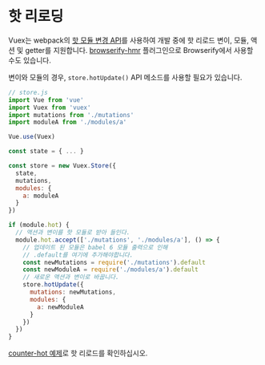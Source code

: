 # 핫 리로딩

Vuex는 webpack의 [핫 모듈 변경 API](https://webpack.js.org/guides/hot-module-replacement/)를 사용하여 개발 중에 핫 리로드 변이, 모듈, 액션 및 getter를 지원합니다. [browserify-hmr](https://github.com/AgentME/browserify-hmr/) 플러그인으로 Browserify에서 사용할 수도 있습니다.

변이와 모듈의 경우, `store.hotUpdate()` API 메소드를 사용할 필요가 있습니다.

``` js
// store.js
import Vue from 'vue'
import Vuex from 'vuex'
import mutations from './mutations'
import moduleA from './modules/a'

Vue.use(Vuex)

const state = { ... }

const store = new Vuex.Store({
  state,
  mutations,
  modules: {
    a: moduleA
  }
})

if (module.hot) {
  // 액션과 변이를 핫 모듈로 받아 들인다.
  module.hot.accept(['./mutations', './modules/a'], () => {
    // 업데이트 된 모듈은 babel 6 모듈 출력으로 인해
    // .default를 여기에 추가해야합니다.
    const newMutations = require('./mutations').default
    const newModuleA = require('./modules/a').default
    // 새로운 액션과 변이로 바꿉니다.
    store.hotUpdate({
      mutations: newMutations,
      modules: {
        a: newModuleA
      }
    })
  })
}
```

[counter-hot 예제](https://github.com/vuejs/vuex/tree/dev/examples/counter-hot)로 핫 리로드를 확인하십시오.
